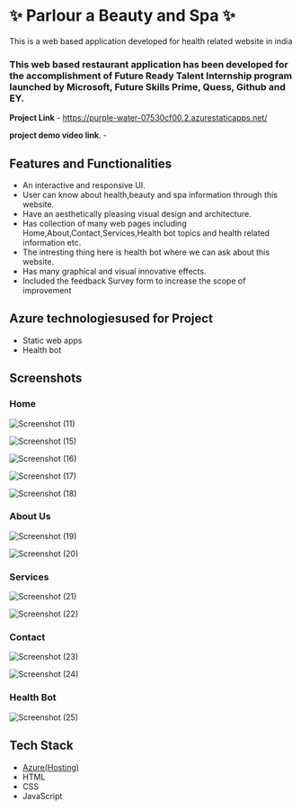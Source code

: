 # ✨ Parlour a Beauty and Spa  ✨

This is a web based application developed for health related website in india

### This web based restaurant application has been developed for the accomplishment of Future Ready Talent Internship program launched by Microsoft, Future Skills Prime, Quess, Github and EY.


**Project Link** - https://purple-water-07530cf00.2.azurestaticapps.net/

**project demo video link**. -

## Features and Functionalities

- An interactive and responsive UI.
- User can know about health,beauty and spa information through this website.
- Have an aesthetically pleasing visual design and architecture.
- Has collection of many web pages including Home,About,Contact,Services,Health bot topics and health related information etc.
- The intresting thing here is health bot where we can ask about this website.
- Has many graphical and visual innovative effects.
- Included the feedback Survey form to increase the scope of improvement 

## Azure technologiesused for Project
- Static web apps
- Health bot


## Screenshots
 ### Home 

![Screenshot (11)](https://user-images.githubusercontent.com/85351710/217597453-61052356-ae0f-41de-a217-bee56f8af60d.png)


![Screenshot (15)](https://user-images.githubusercontent.com/85351710/217719684-d39dd6f6-08fb-445f-827e-e0ffb06e214f.png)


![Screenshot (16)](https://user-images.githubusercontent.com/85351710/217719736-fcf41c76-ba95-46a6-a1b1-536f4d1e90d6.png)


![Screenshot (17)](https://user-images.githubusercontent.com/85351710/217719841-1346b5d4-6c8c-4154-a5af-79c7a96b7342.png)


![Screenshot (18)](https://user-images.githubusercontent.com/85351710/217719880-c8ffd081-1a09-47c5-89ca-5b77746f17c3.png)



### About Us 


![Screenshot (19)](https://user-images.githubusercontent.com/85351710/217720052-358b304e-8c0c-4914-ad50-2ff7bb3cfe03.png)



![Screenshot (20)](https://user-images.githubusercontent.com/85351710/217720065-aa689269-b226-483f-b57f-f72213c7cc33.png)


### Services


![Screenshot (21)](https://user-images.githubusercontent.com/85351710/217720247-d865c386-a016-463d-9fa5-7e40d5f82938.png)



![Screenshot (22)](https://user-images.githubusercontent.com/85351710/217720261-a1a56e2e-2581-41d0-9c1b-d7589d667382.png)


### Contact

![Screenshot (23)](https://user-images.githubusercontent.com/85351710/217720406-e86aa505-948c-4680-82e0-dc52735c8630.png)



![Screenshot (24)](https://user-images.githubusercontent.com/85351710/217720462-63443e7e-3bdf-4057-94df-f6e48e217dd0.png)


### Health Bot

![Screenshot (25)](https://user-images.githubusercontent.com/85351710/217720616-67f2fe30-3c0e-4255-b61b-ac3764c3fe79.png)


## Tech Stack
- [Azure(Hosting)](https://azure.microsoft.com/en-in/features/azure-portal/)
- HTML
- CSS
- JavaScript


